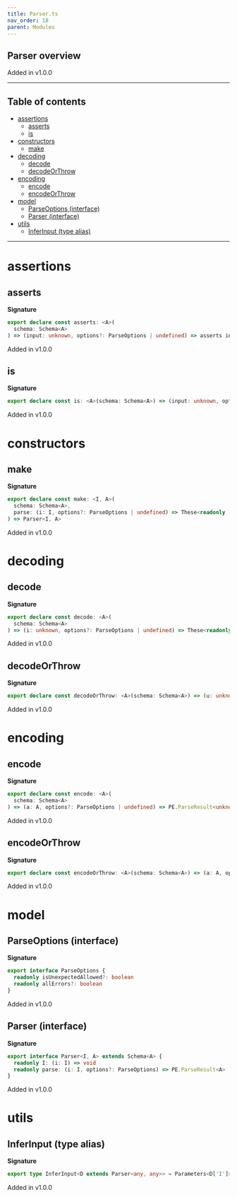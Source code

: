 ```yaml
---
title: Parser.ts
nav_order: 18
parent: Modules
---
```


## Parser overview

Added in v1.0.0

---

<h2 class="text-delta">Table of contents</h2>

- [assertions](#assertions)
  - [asserts](#asserts)
  - [is](#is)
- [constructors](#constructors)
  - [make](#make)
- [decoding](#decoding)
  - [decode](#decode)
  - [decodeOrThrow](#decodeorthrow)
- [encoding](#encoding)
  - [encode](#encode)
  - [encodeOrThrow](#encodeorthrow)
- [model](#model)
  - [ParseOptions (interface)](#parseoptions-interface)
  - [Parser (interface)](#parser-interface)
- [utils](#utils)
  - [InferInput (type alias)](#inferinput-type-alias)

---

# assertions

## asserts

**Signature**

```ts
export declare const asserts: <A>(
  schema: Schema<A>
) => (input: unknown, options?: ParseOptions | undefined) => asserts input is A
```

Added in v1.0.0

## is

**Signature**

```ts
export declare const is: <A>(schema: Schema<A>) => (input: unknown, options?: ParseOptions | undefined) => input is A
```

Added in v1.0.0

# constructors

## make

**Signature**

```ts
export declare const make: <I, A>(
  schema: Schema<A>,
  parse: (i: I, options?: ParseOptions | undefined) => These<readonly [PE.ParseError, ...PE.ParseError[]], A>
) => Parser<I, A>
```

Added in v1.0.0

# decoding

## decode

**Signature**

```ts
export declare const decode: <A>(
  schema: Schema<A>
) => (i: unknown, options?: ParseOptions | undefined) => These<readonly [PE.ParseError, ...PE.ParseError[]], A>
```

Added in v1.0.0

## decodeOrThrow

**Signature**

```ts
export declare const decodeOrThrow: <A>(schema: Schema<A>) => (u: unknown, options?: ParseOptions | undefined) => A
```

Added in v1.0.0

# encoding

## encode

**Signature**

```ts
export declare const encode: <A>(
  schema: Schema<A>
) => (a: A, options?: ParseOptions | undefined) => PE.ParseResult<unknown>
```

Added in v1.0.0

## encodeOrThrow

**Signature**

```ts
export declare const encodeOrThrow: <A>(schema: Schema<A>) => (a: A, options?: ParseOptions | undefined) => unknown
```

Added in v1.0.0

# model

## ParseOptions (interface)

**Signature**

```ts
export interface ParseOptions {
  readonly isUnexpectedAllowed?: boolean
  readonly allErrors?: boolean
}
```

Added in v1.0.0

## Parser (interface)

**Signature**

```ts
export interface Parser<I, A> extends Schema<A> {
  readonly I: (i: I) => void
  readonly parse: (i: I, options?: ParseOptions) => PE.ParseResult<A>
}
```

Added in v1.0.0

# utils

## InferInput (type alias)

**Signature**

```ts
export type InferInput<D extends Parser<any, any>> = Parameters<D['I']>[0]
```

Added in v1.0.0
